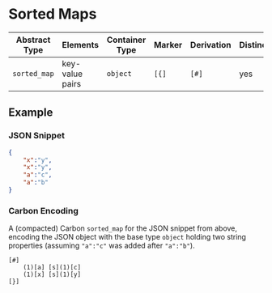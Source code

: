 # Sorted Maps

| Abstract Type   | Elements          | Container Type | Marker | Derivation | Distinct | Sorted |
|-----------------|-------------------|----------------|--------|------------|----------|--------|
| `sorted_map`    | key-value pairs   | `object`       | `[{]`  | `[#]`      | yes      | yes    |


## Example

### JSON Snippet

```json
{ 
	"x":"y", 
	"x":"y",
	"a":"c", 
	"a":"b" 
}
```

### Carbon Encoding

A (compacted) Carbon `sorted_map` for the JSON snippet from above, encoding the JSON object with the base type `object` holding two string properties (assuming `"a":"c"` was added after `"a":"b"`).

```
[#] 
	(1)[a] [s](1)[c]	
	(1)[x] [s](1)[y]
[}]
```